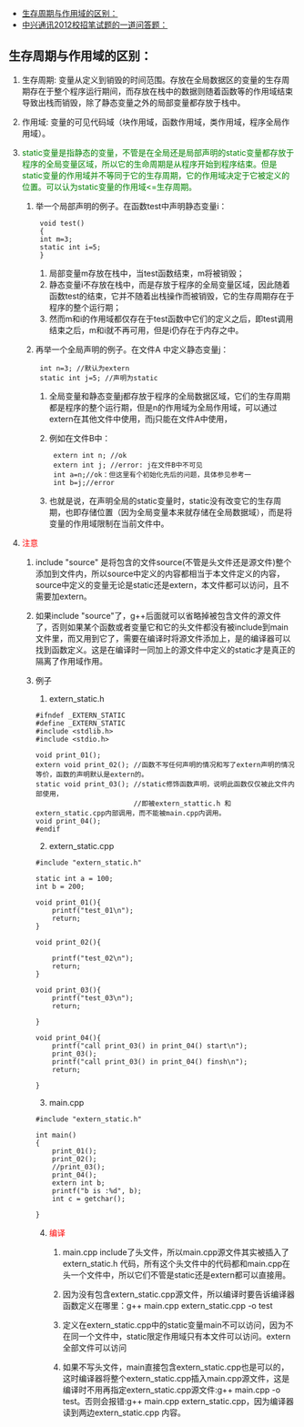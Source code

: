 ﻿<!-- vim-markdown-toc GFM -->

* [生存周期与作用域的区别：](#生存周期与作用域的区别)
* [中兴通讯2012校招笔试题的一道问答题：](#中兴通讯2012校招笔试题的一道问答题)

<!-- vim-markdown-toc -->
## 生存周期与作用域的区别： 
1. 生存周期: 变量从定义到销毁的时间范围。存放在全局数据区的变量的生存周期存在于整个程序运行期间，而存放在栈中的数据则随着函数等的作用域结束导致出栈而销毁，除了静态变量之外的局部变量都存放于栈中。
 
2. 作用域: 变量的可见代码域（块作用域，函数作用域，类作用域，程序全局作用域）。

3. <font color=green>static变量是指静态的变量，不管是在全局还是局部声明的static变量都存放于程序的全局变量区域，所以它的生命周期是从程序开始到程序结束。但是static变量的作用域并不等同于它的生存周期，它的作用域决定于它被定义的位置。可以认为static变量的作用域<=生存周期。</font>

	1. 举一个局部声明的例子。在函数test中声明静态变量i：
 
			void test() 
			{ 
			int m=3; 
			static int i=5; 
			} 

		1. 局部变量m存放在栈中，当test函数结束，m将被销毁；
		2. 静态变量i不存放在栈中，而是存放于程序的全局变量区域，因此随着函数test的结束，它并不随着出栈操作而被销毁，它的生存周期存在于程序的整个运行期；
		3. 然而m和i的作用域都仅存在于test函数中它们的定义之后，即test调用结束之后，m和i就不再可用，但是i仍存在于内存之中。

	2. 再举一个全局声明的例子。在文件A 中定义静态变量j：
	 
			int n=3; //默认为extern 
			static int j=5; //声明为static 

		1. 全局变量和静态变量j都存放于程序的全局数据区域，它们的生存周期都是程序的整个运行期，但是n的作用域为全局作用域，可以通过extern在其他文件中使用，而j只能在文件A中使用，
		2. 例如在文件B中：
		 
				extern int n; //ok 
				extern int j; //error: j在文件B中不可见 
				int a=n;//ok：但这里有个初始化先后的问题，具体参见参考一 
				int b=j;//error 

		3. 也就是说，在声明全局的static变量时，static没有改变它的生存周期，也即存储位置（因为全局变量本来就存储在全局数据域），而是将变量的作用域限制在当前文件中。

4. <font color=red>注意</font>
	1. include "source" 是将包含的文件source(不管是头文件还是源文件)整个添加到文件内，所以source中定义的内容都相当于本文件定义的内容，source中定义的变量无论是static还是extern，本文件都可以访问，且不需要加extern。
	2. 如果include "source"了，g++后面就可以省略掉被包含文件的源文件了，否则如果某个函数或者变量它和它的头文件都没有被include到main文件里，而又用到它了，需要在编译时将源文件添加上，是的编译器可以找到函数定义。这是在编译时一同加上的源文件中定义的static才是真正的隔离了作用域作用。

	3. 例子
		1. extern_static.h

		```
		#ifndef _EXTERN_STATIC
		#define _EXTERN_STATIC
		#include <stdlib.h>
		#include <stdio.h>

		void print_01();
		extern void print_02(); //函数不写任何声明的情况和写了extern声明的情况等价，函数的声明默认是extern的。
		static void print_03(); //static修饰函数声明，说明此函数仅仅被此文件内部使用，
								//即被extern_stattic.h 和extern_static.cpp内部调用，而不能被main.cpp内调用。
		void print_04();
		#endif
		```

		2. extern_static.cpp
		```
		#include "extern_static.h"

		static int a = 100;
		int b = 200;

		void print_01(){
			printf("test_01\n");
			return;
		}

		void print_02(){

			printf("test_02\n");
			return;
		}

		void print_03(){
			printf("test_03\n");
			return;

		}

		void print_04(){
			printf("call print_03() in print_04() start\n");
			print_03();
			printf("call print_03() in print_04() finsh\n");
			return;

		}
		```

		3. main.cpp
		```
		#include "extern_static.h"

		int main()
		{
			print_01();
			print_02();
			//print_03();
			print_04();
			extern int b;
			printf("b is :%d", b);
			int c = getchar();

		}
		```
		4. <font color=red>编译</font> 
			1. main.cpp include了头文件，所以main.cpp源文件其实被插入了extern_static.h 代码，所有这个头文件中的代码都和main.cpp在头一个文件中，所以它们不管是static还是extern都可以直接用。
			2. 因为没有包含extern_static.cpp源文件，所以编译时要告诉编译器函数定义在哪里：g++ main.cpp extern_static.cpp -o test

			3. 定义在extern_static.cpp中的static变量main不可以访问，因为不在同一个文件中，static限定作用域只有本文件可以访问。extern全部文件可以访问

			4. 如果不写头文件，main直接包含extern_static.cpp也是可以的，这时编译器将整个extern_static.cpp插入main.cpp源文件，这是编译时不用再指定extern_static.cpp源文件:g++ main.cpp -o test。否则会报错:g++ main.cpp extern_static.cpp，因为编译器读到两边extern_static.cpp 内容。

